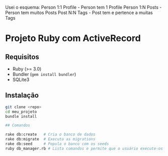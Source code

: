 Usei o esquema:
Person 1:1 Profile - Person tem 1 Profile
Person 1:N Posts - Person tem muitos Posts
Post N:N Tags - Post tem e pertence a muitas Tags

# Projeto Ruby com ActiveRecord

## Requisitos

- Ruby (>= 3.0)
- Bundler (`gem install bundler`)
- SQLite3

## Instalação

```bash
git clone <repo>
cd meu_projeto
bundle install

## Comandos

rake db:create   # Cria o banco de dados
rake db:migrate  # Executa as migrations
rake db:seed     # Popula o banco com os seeds
ruby db_manager.rb # Lista comandos e permite que o usuário execute-os